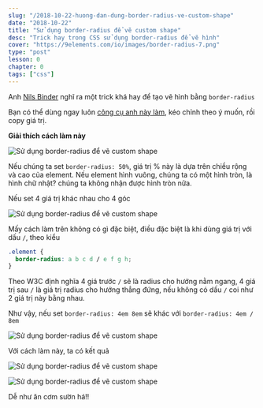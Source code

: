 ```yaml
---
slug: "/2018-10-22-huong-dan-dung-border-radius-ve-custom-shape"
date: "2018-10-22"
title: "Sử dụng border-radius để vẽ custom shape"
desc: "Trick hay trong CSS sử dụng border-radius để vẽ hình"
cover: "https://9elements.com/io/images/border-radius-7.png"
type: "post"
lesson: 0
chapter: 0
tags: ["css"]
---
```


Anh <a href="https://9elements.com/io/css-border-radius/" target="_blank" rel="noopener noreferrer">Nils Binder</a> nghĩ ra một trick khá hay để tạo vẽ hình bằng `border-radius`

Bạn có thể dùng ngay luôn [công cụ anh này làm](https://9elements.github.io/fancy-border-radius/), kéo chỉnh theo ý muốn, rồi copy giá trị.

**Giải thích cách làm này**

![Sử dụng border-radius để vẽ custom shape](https://9elements.com/io/images/border-radius-2.png)

Nếu chúng ta set `border-radius: 50%`, giá trị % này là dựa trên chiều rộng và cao của element. Nếu element hình vuông, chúng ta có một hình tròn, là hình chữ nhật? chúng ta không nhận được hình tròn nữa.

Nếu set 4 giá trị khác nhau cho 4 góc

![Sử dụng border-radius để vẽ custom shape](https://9elements.com/io/images/border-radius-3.png)

Mấy cách làm trên không có gì đặc biệt, điều đặc biệt là khi dùng giá trị với dấu `/`, theo kiểu

```css
.element {
  border-radius: a b c d / e f g h;
}
```

Theo W3C định nghĩa 4 giá trước `/` sẽ là radius cho hướng nằm ngang, 4 giá trị sau `/` là giá trị radius cho hướng thẳng đứng, nếu không có dấu `/` coi như 2 giá trị này bằng nhau.

Như vậy, nếu set `border-radius: 4em 8em` sẽ khác với `border-radius: 4em / 8em`

![Sử dụng border-radius để vẽ custom shape](https://9elements.com/io/images/border-radius-4.png)

Với cách làm này, ta có kết quả

![Sử dụng border-radius để vẽ custom shape](https://9elements.com/io/images/border-radius-5.png)

![Sử dụng border-radius để vẽ custom shape](https://9elements.com/io/images/border-radius-6.png)

Dễ như ăn cơm sườn há!!